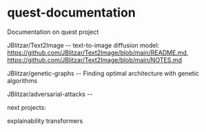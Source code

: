 # quest-documentation

Documentation on quest project

JBlitzar/Text2Image -- text-to-image diffusion model: https://github.com/JBlitzar/Text2Image/blob/main/README.md, https://github.com/JBlitzar/Text2Image/blob/main/NOTES.md

JBlitzar/genetic-graphs -- Finding optimal architecture with genetic algorithms

JBlitzar/adversarial-attacks --

next projects:

explainability
transformers
